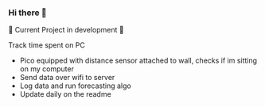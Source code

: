 ### Hi there 👋

🚧 Current Project in development 🚧


Track time spent on PC

- Pico equipped with distance sensor attached to wall, checks if im sitting on my computer
- Send data over wifi to server
- Log data and run forecasting algo
- Update daily on the readme